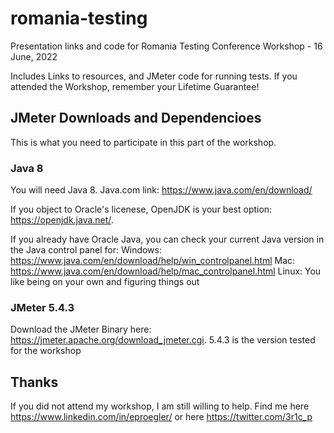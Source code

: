 # romania-testing
Presentation links and code for Romania Testing Conference Workshop - 16 June, 2022

Includes Links to resources, and JMeter code for running tests. If you attended the Workshop, remember your Lifetime Guarantee!

## JMeter Downloads and Dependencioes

This is what you need to participate in this part of the workshop.

### Java 8

You will need Java 8. Java.com link: https://www.java.com/en/download/

If you object to Oracle's licenese, OpenJDK is your best option: https://openjdk.java.net/. 

If you already have Oracle Java, you can check your current Java version in the Java control panel for: 
Windows: https://www.java.com/en/download/help/win_controlpanel.html 
Mac: https://www.java.com/en/download/help/mac_controlpanel.html
Linux: You like being on your own and figuring things out

### JMeter 5.4.3

Download the JMeter Binary here: https://jmeter.apache.org/download_jmeter.cgi. 5.4.3 is the version tested for the workshop

## Thanks

If you did not attend my workshop, I am still willing to help. Find me here https://www.linkedin.com/in/eproegler/ or here https://twitter.com/3r1c_p 
